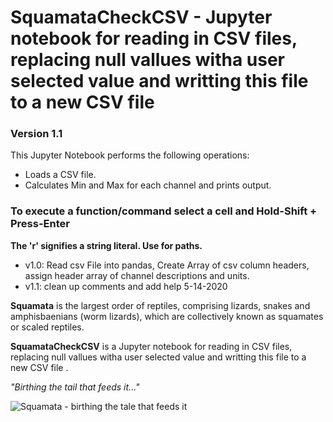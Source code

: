 # SquamataCheckCSV - Jupyter notebook for reading in CSV files, replacing null vallues witha user selected value and writting this file to a new CSV file 

### Version 1.1

This Jupyter Notebook performs the following operations:
- Loads a CSV file.
- Calculates Min and Max for each channel and prints output.


### To execute a function/command select a cell and Hold-Shift + Press-Enter

**The 'r' signifies a string literal. Use for paths.**

- v1.0: Read csv File into pandas, Create Array of csv column headers, assign header array of channel descriptions and units.
- v1.1: clean up comments and add help 5-14-2020

**Squamata** is the largest order of reptiles, comprising lizards, snakes and amphisbaenians (worm lizards), which are collectively known as squamates or scaled reptiles.

**SquamataCheckCSV** is a Jupyter notebook for reading in CSV files, replacing null vallues witha user selected value and writting this file to a new CSV file .

*"Birthing the tail that feeds it..."* 

![Squamata - birthing the tale that feeds it](https://github.com/pbrown-usgs/SquamataAssemblyAMT/blob/master/SquamataLemniscateOuroboros.png)
